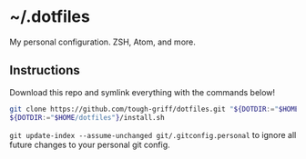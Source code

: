 # ~/.dotfiles
My personal configuration. ZSH, Atom, and more.

## Instructions
Download this repo and symlink everything with the commands below!

```sh
git clone https://github.com/tough-griff/dotfiles.git "${DOTDIR:="$HOME/dotfiles"}"
${DOTDIR:="$HOME/dotfiles"}/install.sh
```

`git update-index --assume-unchanged git/.gitconfig.personal` to ignore all
future changes to your personal git config.
